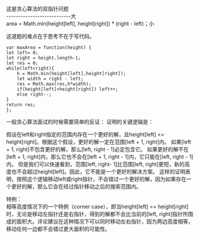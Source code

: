这是贪心算法的双指针问题    
---------------------------大      
area = Math.min(height[left], height[right]) * (right - left)；小    


这道题的难点在于思考不在于写代码。     

```code
var maxArea = function(height) {
let left= 0;
let right = height.length-1;
let res = 0;
while(left<right){
    h = Math.min(height[left],height[right]);
    let width = right - left;
    res = Math.max(res,h*width);
    if(height[left]<height[right]) left++;
    else right--;
}
return res;
};
```

一般贪心算法面试的时候需要简单的反证：
证明的关键逻辑是：

假设在left和right指定的范围内存在一个更好的解，且height[left] <= height[right]。根据这个假设，更好的解一定在范围[left + 1, right]内。
如果[left + 1, right]不包含更好的解，那么[left, right - 1]必定包含它。
如果更好的解不在[left + 1, right]内，那么它也不会在[left + 1, right - 1]内，它只能在[left, right - 1]内。
但是我们可以快速看到，范围[left, right- 1]比范围[left, right]更短，新的高度也不会超过height[left]。因此，它不能是一个更好的解决方案。
这样的证明表明，按照这个逻辑移动left或right指针，不会错过一个更好的解，因为如果存在一个更好的解，那么它会在经过指针移动之后的搜索范围内。

特例：     
相等高度情况下的一个特例（corner case），即当height[left] == height[right]时，无论是移动左指针还是右指针，得到的解都不会比当前的[left, right]指针所围成的面积大。评论建议在这种情况下可以同时移动左右指针，因为两边高度相等，移动任何一边都不会错过更大面积的可能性。        

